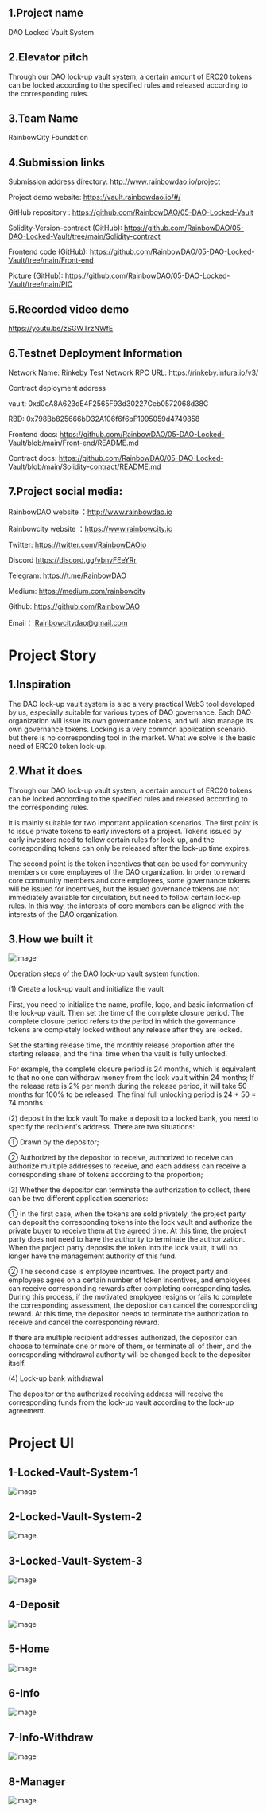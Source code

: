 ## 1.Project name

DAO Locked Vault System

## 2.Elevator pitch

Through our DAO lock-up vault system, a certain amount of ERC20 tokens can be locked according to the specified rules and released according to the corresponding rules.

## 3.Team Name

RainbowCity Foundation

## 4.Submission links

Submission address directory:
http://www.rainbowdao.io/project

Project demo website:
https://vault.rainbowdao.io/#/

GitHub repository :
https://github.com/RainbowDAO/05-DAO-Locked-Vault

Solidity-Version-contract (GitHub):
https://github.com/RainbowDAO/05-DAO-Locked-Vault/tree/main/Solidity-contract

Frontend code (GitHub):
https://github.com/RainbowDAO/05-DAO-Locked-Vault/tree/main/Front-end

Picture (GitHub):
https://github.com/RainbowDAO/05-DAO-Locked-Vault/tree/main/PIC

## 5.Recorded video demo

https://youtu.be/zSGWTrzNWfE

## 6.Testnet Deployment Information

Network Name: Rinkeby Test Network
RPC URL: https://rinkeby.infura.io/v3/

Contract deployment address

vault:
0xd0eA8A623dE4F2565F93d30227Ceb0572068d38C

RBD:
0x798Bb825666bD32A106f6f6bF1995059d4749858

Frontend docs:
https://github.com/RainbowDAO/05-DAO-Locked-Vault/blob/main/Front-end/README.md

Contract  docs:
https://github.com/RainbowDAO/05-DAO-Locked-Vault/blob/main/Solidity-contract/README.md

## 7.Project social media:

RainbowDAO website ：http://www.rainbowdao.io

Rainbowcity website ：https://www.rainbowcity.io

Twitter:    https://twitter.com/RainbowDAOio

Discord     https://discord.gg/vbnvFEeYRr

Telegram: https://t.me/RainbowDAO

Medium:   https://medium.com/rainbowcity

Github:    https://github.com/RainbowDAO

Email： Rainbowcitydao@gmail.com

#  Project Story

## 1.Inspiration

The DAO lock-up vault system is also a very practical Web3 tool developed by us, especially suitable for various types of DAO governance. Each DAO organization will issue its own governance tokens, and will also manage its own governance tokens. Locking is a very common application scenario, but there is no corresponding tool in the market. What we solve is the basic need of ERC20 token lock-up.

## 2.What it does

Through our DAO lock-up vault system, a certain amount of ERC20 tokens can be locked according to the specified rules and released according to the corresponding rules.

It is mainly suitable for two important application scenarios. The first point is to issue private tokens to early investors of a project. Tokens issued by early investors need to follow certain rules for lock-up, and the corresponding tokens can only be released after the lock-up time expires.

The second point is the token incentives that can be used for community members or core employees of the DAO organization. In order to reward core community members and core employees, some governance tokens will be issued for incentives, but the issued governance tokens are not immediately available for circulation, but need to follow certain lock-up rules. In this way, the interests of core members can be aligned with the interests of the DAO organization.

## 3.How we built it

![image](https://raw.githubusercontent.com/RainbowDAO/05-DAO-Locked-Vault/main/PIC/logic-diagram.png)

Operation steps of the DAO lock-up vault system function:

(1) Create a lock-up vault and initialize the vault

First, you need to initialize the name, profile, logo, and basic information of the lock-up vault. Then set the time of the complete closure period. The complete closure period refers to the period in which the governance tokens are completely locked without any release after they are locked.

Set the starting release time, the monthly release proportion after the starting release, and the final time when the vault is fully unlocked.

For example, the complete closure period is 24 months, which is equivalent to that no one can withdraw money from the lock vault within 24 months; If the release rate is 2% per month during the release period, it will take 50 months for 100% to be released. The final full unlocking period is 24 + 50 = 74 months.

(2) deposit in the lock vault
To make a deposit to a locked bank, you need to specify the recipient's address. There are two situations:

① Drawn by the depositor;

② Authorized by the depositor to receive, authorized to receive can authorize multiple addresses to receive, and each address can receive a corresponding share of tokens according to the proportion;

(3) Whether the depositor can terminate the authorization to collect, there can be two different application scenarios:

① In the first case, when the tokens are sold privately, the project party can deposit the corresponding tokens into the lock vault and authorize the private buyer to receive them at the agreed time. At this time, the project party does not need to have the authority to terminate the authorization. When the project party deposits the token into the lock vault, it will no longer have the management authority of this fund.

② The second case is employee incentives. The project party and employees agree on a certain number of token incentives, and employees can receive corresponding rewards after completing corresponding tasks. During this process, if the motivated employee resigns or fails to complete the corresponding assessment, the depositor can cancel the corresponding reward. At this time, the depositor needs to terminate the authorization to receive and cancel the corresponding reward.

If there are multiple recipient addresses authorized, the depositor can choose to terminate one or more of them, or terminate all of them, and the corresponding withdrawal authority will be changed back to the depositor itself.

(4) Lock-up bank withdrawal

The depositor or the authorized receiving address will receive the corresponding funds from the lock-up vault according to the lock-up agreement.

#  Project UI

##  1-Locked-Vault-System-1

![image](https://raw.githubusercontent.com/RainbowDAO/05-DAO-Locked-Vault/main/PIC/1-Locked-Vault-System-1.png)

##  2-Locked-Vault-System-2

![image](https://raw.githubusercontent.com/RainbowDAO/05-DAO-Locked-Vault/main/PIC/2-Locked-Vault-System-2.png)


##  3-Locked-Vault-System-3


![image](https://raw.githubusercontent.com/RainbowDAO/05-DAO-Locked-Vault/main/PIC/3-Locked-Vault-System-3.png)


##  4-Deposit



![image](https://raw.githubusercontent.com/RainbowDAO/05-DAO-Locked-Vault/main/PIC/4-Deposit.png)


##  5-Home


![image](https://raw.githubusercontent.com/RainbowDAO/05-DAO-Locked-Vault/main/PIC/5-Home.png)


##  6-Info


![image](https://raw.githubusercontent.com/RainbowDAO/05-DAO-Locked-Vault/main/PIC/6-Info.png)


##  7-Info-Withdraw


![image](https://raw.githubusercontent.com/RainbowDAO/05-DAO-Locked-Vault/main/PIC/7-Info-Withdraw.png)


##  8-Manager


![image](https://raw.githubusercontent.com/RainbowDAO/05-DAO-Locked-Vault/main/PIC/8-Manager.png)
